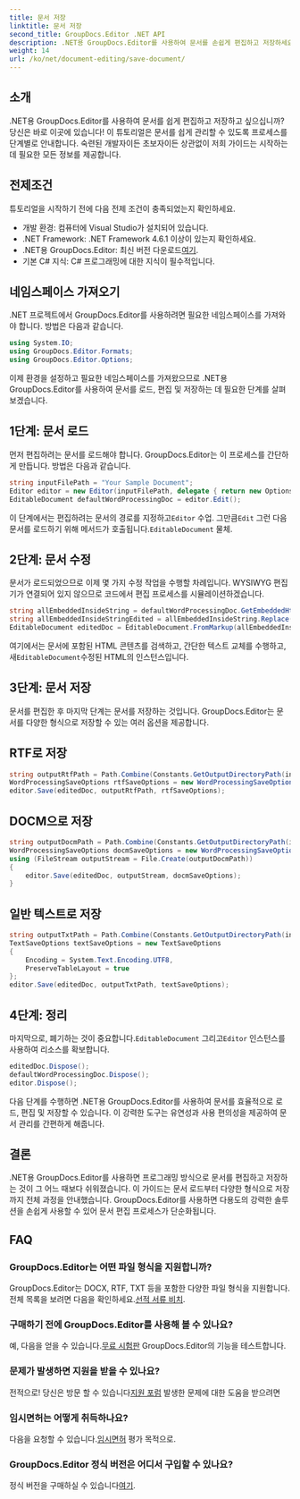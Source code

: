 ```yaml
---
title: 문서 저장
linktitle: 문서 저장
second_title: GroupDocs.Editor .NET API
description: .NET용 GroupDocs.Editor를 사용하여 문서를 손쉽게 편집하고 저장하세요. 이 단계별 가이드는 개발자의 프로세스를 단순화합니다.
weight: 14
url: /ko/net/document-editing/save-document/
---
```

## 소개
.NET용 GroupDocs.Editor를 사용하여 문서를 쉽게 편집하고 저장하고 싶으십니까? 당신은 바로 이곳에 있습니다! 이 튜토리얼은 문서를 쉽게 관리할 수 있도록 프로세스를 단계별로 안내합니다. 숙련된 개발자이든 초보자이든 상관없이 저희 가이드는 시작하는 데 필요한 모든 정보를 제공합니다.
## 전제조건
튜토리얼을 시작하기 전에 다음 전제 조건이 충족되었는지 확인하세요.
- 개발 환경: 컴퓨터에 Visual Studio가 설치되어 있습니다.
- .NET Framework: .NET Framework 4.6.1 이상이 있는지 확인하세요.
-  .NET용 GroupDocs.Editor: 최신 버전 다운로드[여기](https://releases.groupdocs.com/editor/net/).
- 기본 C# 지식: C# 프로그래밍에 대한 지식이 필수적입니다.
## 네임스페이스 가져오기
.NET 프로젝트에서 GroupDocs.Editor를 사용하려면 필요한 네임스페이스를 가져와야 합니다. 방법은 다음과 같습니다.
```csharp
using System.IO;
using GroupDocs.Editor.Formats;
using GroupDocs.Editor.Options;
```
이제 환경을 설정하고 필요한 네임스페이스를 가져왔으므로 .NET용 GroupDocs.Editor를 사용하여 문서를 로드, 편집 및 저장하는 데 필요한 단계를 살펴보겠습니다.
## 1단계: 문서 로드
먼저 편집하려는 문서를 로드해야 합니다. GroupDocs.Editor는 이 프로세스를 간단하게 만듭니다. 방법은 다음과 같습니다.

```csharp
string inputFilePath = "Your Sample Document";
Editor editor = new Editor(inputFilePath, delegate { return new Options.WordProcessingLoadOptions(); });
EditableDocument defaultWordProcessingDoc = editor.Edit();
```
 이 단계에서는 편집하려는 문서의 경로를 지정하고`Editor` 수업. 그만큼`Edit` 그런 다음 문서를 로드하기 위해 메서드가 호출됩니다.`EditableDocument` 물체.
## 2단계: 문서 수정
문서가 로드되었으므로 이제 몇 가지 수정 작업을 수행할 차례입니다. WYSIWYG 편집기가 연결되어 있지 않으므로 코드에서 편집 프로세스를 시뮬레이션하겠습니다.

```csharp
string allEmbeddedInsideString = defaultWordProcessingDoc.GetEmbeddedHtml();
string allEmbeddedInsideStringEdited = allEmbeddedInsideString.Replace("Subtitle", "Edited subtitle");
EditableDocument editedDoc = EditableDocument.FromMarkup(allEmbeddedInsideStringEdited, null);
```
 여기에서는 문서에 포함된 HTML 콘텐츠를 검색하고, 간단한 텍스트 교체를 수행하고, 새`EditableDocument`수정된 HTML의 인스턴스입니다.
## 3단계: 문서 저장
문서를 편집한 후 마지막 단계는 문서를 저장하는 것입니다. GroupDocs.Editor는 문서를 다양한 형식으로 저장할 수 있는 여러 옵션을 제공합니다.
## RTF로 저장
```csharp
string outputRtfPath = Path.Combine(Constants.GetOutputDirectoryPath(inputFilePath), "editedDoc.rtf");
WordProcessingSaveOptions rtfSaveOptions = new WordProcessingSaveOptions(WordProcessingFormats.Rtf);
editor.Save(editedDoc, outputRtfPath, rtfSaveOptions);
```
## DOCM으로 저장
```csharp
string outputDocmPath = Path.Combine(Constants.GetOutputDirectoryPath(inputFilePath), "editedDoc.docm");
WordProcessingSaveOptions docmSaveOptions = new WordProcessingSaveOptions(WordProcessingFormats.Docm);
using (FileStream outputStream = File.Create(outputDocmPath))
{
    editor.Save(editedDoc, outputStream, docmSaveOptions);
}
```
## 일반 텍스트로 저장
```csharp
string outputTxtPath = Path.Combine(Constants.GetOutputDirectoryPath(inputFilePath), "editedDoc.txt");
TextSaveOptions textSaveOptions = new TextSaveOptions
{
    Encoding = System.Text.Encoding.UTF8,
    PreserveTableLayout = true
};
editor.Save(editedDoc, outputTxtPath, textSaveOptions);
```
## 4단계: 정리
 마지막으로, 폐기하는 것이 중요합니다.`EditableDocument` 그리고`Editor` 인스턴스를 사용하여 리소스를 확보합니다.
```csharp
editedDoc.Dispose();
defaultWordProcessingDoc.Dispose();
editor.Dispose();
```
다음 단계를 수행하면 .NET용 GroupDocs.Editor를 사용하여 문서를 효율적으로 로드, 편집 및 저장할 수 있습니다. 이 강력한 도구는 유연성과 사용 편의성을 제공하여 문서 관리를 간편하게 해줍니다.
## 결론
.NET용 GroupDocs.Editor를 사용하면 프로그래밍 방식으로 문서를 편집하고 저장하는 것이 그 어느 때보다 쉬워졌습니다. 이 가이드는 문서 로드부터 다양한 형식으로 저장까지 전체 과정을 안내했습니다. GroupDocs.Editor를 사용하면 다용도의 강력한 솔루션을 손쉽게 사용할 수 있어 문서 편집 프로세스가 단순화됩니다.
## FAQ
### GroupDocs.Editor는 어떤 파일 형식을 지원합니까?
GroupDocs.Editor는 DOCX, RTF, TXT 등을 포함한 다양한 파일 형식을 지원합니다. 전체 목록을 보려면 다음을 확인하세요.[선적 서류 비치](https://tutorials.groupdocs.com/editor/net/).
### 구매하기 전에 GroupDocs.Editor를 사용해 볼 수 있나요?
 예, 다음을 얻을 수 있습니다.[무료 시험판](https://releases.groupdocs.com/) GroupDocs.Editor의 기능을 테스트합니다.
### 문제가 발생하면 지원을 받을 수 있나요?
 전적으로! 당신은 방문 할 수 있습니다[지원 포럼](https://forum.groupdocs.com/c/editor/20) 발생한 문제에 대한 도움을 받으려면
### 임시면허는 어떻게 취득하나요?
 다음을 요청할 수 있습니다.[임시면허](https://purchase.groupdocs.com/temporary-license/) 평가 목적으로.
### GroupDocs.Editor 정식 버전은 어디서 구입할 수 있나요?
 정식 버전을 구매하실 수 있습니다[여기](https://purchase.groupdocs.com/buy).